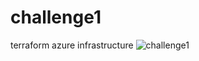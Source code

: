 # challenge1
terraform azure infrastructure
![challenge1](https://github.com/boopathyanandanvs/challenge1/assets/27994689/a982918e-372c-4dd9-b208-057de7ba69ac)
